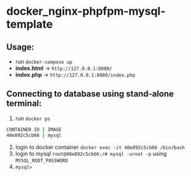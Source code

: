 # docker_nginx-phpfpm-mysql-template

## Usage:
* run `docker-compose up`
* **index.html** -> `http://127.0.0.1:8080/`
* **index.php** -> `http://127.0.0.1:8080/index.php`

## Connecting to database using stand-alone terminal:

1. run `docker ps`
```bash
CONTAINER ID | IMAGE
40e892c5cb66 | mysql
```
2. login to docker container `docker exec -it 40e892c5cb66 /bin/bash`
3. login to mysql `root@40e892c5cb66:/# mysql -uroot -p` using `MYSQL_ROOT_PASSWORD`
4. `mysql> `
